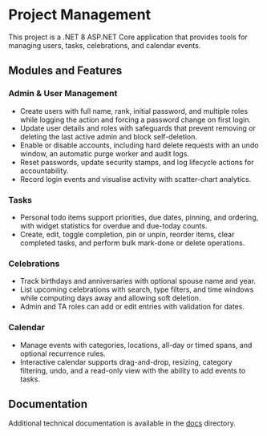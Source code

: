 # Project Management

This project is a .NET 8 ASP.NET Core application that provides tools for managing users, tasks, celebrations, and calendar events.

## Modules and Features

### Admin & User Management
- Create users with full name, rank, initial password, and multiple roles while logging the action and forcing a password change on first login.
- Update user details and roles with safeguards that prevent removing or deleting the last active admin and block self-deletion.
- Enable or disable accounts, including hard delete requests with an undo window, an automatic purge worker and audit logs.
- Reset passwords, update security stamps, and log lifecycle actions for accountability.
- Record login events and visualise activity with scatter-chart analytics.

### Tasks
- Personal todo items support priorities, due dates, pinning, and ordering, with widget statistics for overdue and due-today counts.
- Create, edit, toggle completion, pin or unpin, reorder items, clear completed tasks, and perform bulk mark-done or delete operations.

### Celebrations
- Track birthdays and anniversaries with optional spouse name and year.
- List upcoming celebrations with search, type filters, and time windows while computing days away and allowing soft deletion.
- Admin and TA roles can add or edit entries with validation for dates.

### Calendar
- Manage events with categories, locations, all-day or timed spans, and optional recurrence rules.
- Interactive calendar supports drag-and-drop, resizing, category filtering, undo, and a read-only view with the ability to add events to tasks.

## Documentation
Additional technical documentation is available in the [docs](docs) directory.
